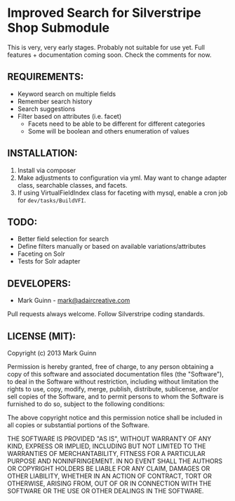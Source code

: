 Improved Search for Silverstripe Shop Submodule
===============================================

This is very, very early stages. Probably not suitable for use yet.
Full features + documentation coming soon. Check the comments for now.

REQUIREMENTS:
-------------
- Keyword search on multiple fields
- Remember search history
- Search suggestions
- Filter based on attributes (i.e. facet)
	- Facets need to be able to be different for different categories
	- Some will be boolean and others enumeration of values


INSTALLATION:
-------------
1. Install via composer
2. Make adjustments to configuration via yml. May want to change adapter
   class, searchable classes, and facets.
3. If using VirtualFieldIndex class for faceting with mysql, enable a
   cron job for `dev/tasks/BuildVFI`.


TODO:
-----
- Better field selection for search
- Define filters manually or based on available variations/attributes
- Faceting on Solr
- Tests for Solr adapter


DEVELOPERS:
-----------
* Mark Guinn - mark@adaircreative.com

Pull requests always welcome. Follow Silverstripe coding standards.


LICENSE (MIT):
--------------
Copyright (c) 2013 Mark Guinn

Permission is hereby granted, free of charge, to any person obtaining a copy of
this software and associated documentation files (the "Software"), to deal in
the Software without restriction, including without limitation the rights to use,
copy, modify, merge, publish, distribute, sublicense, and/or sell copies of the
Software, and to permit persons to whom the Software is furnished to do so, subject
to the following conditions:

The above copyright notice and this permission notice shall be included in all copies
or substantial portions of the Software.

THE SOFTWARE IS PROVIDED "AS IS", WITHOUT WARRANTY OF ANY KIND, EXPRESS OR IMPLIED,
INCLUDING BUT NOT LIMITED TO THE WARRANTIES OF MERCHANTABILITY, FITNESS FOR A PARTICULAR
PURPOSE AND NONINFRINGEMENT. IN NO EVENT SHALL THE AUTHORS OR COPYRIGHT HOLDERS BE LIABLE
FOR ANY CLAIM, DAMAGES OR OTHER LIABILITY, WHETHER IN AN ACTION OF CONTRACT, TORT OR
OTHERWISE, ARISING FROM, OUT OF OR IN CONNECTION WITH THE SOFTWARE OR THE USE OR OTHER
DEALINGS IN THE SOFTWARE.
